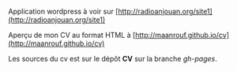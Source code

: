 Application wordpress à voir sur [http://radioanjouan.org/site1](http://radioanjouan.org/site1)

Aperçu de mon CV au format HTML à [http://maanrouf.github.io/cv](http://maanrouf.github.io/cv)

Les sources du cv est sur le dépôt **CV** sur la branche _gh-pages_.
